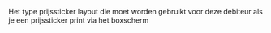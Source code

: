Het type prijssticker layout die moet worden gebruikt voor deze debiteur als je een prijssticker print via het boxscherm